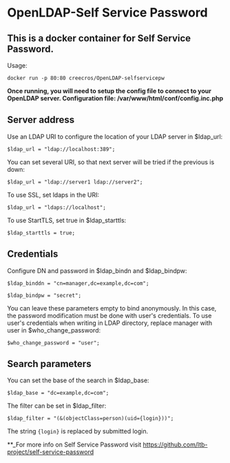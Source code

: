 # OpenLDAP-Self Service Password
## This is a docker container for Self Service Password.

Usage:
```
docker run -p 80:80 creecros/OpenLDAP-selfservicepw
```

**Once running, you will need to setup the config file to connect to your OpenLDAP server.
Configuration file: /var/www/html/conf/config.inc.php**

## Server address
Use an LDAP URI to configure the location of your LDAP server in $ldap_url:
```
$ldap_url = "ldap://localhost:389";
```
You can set several URI, so that next server will be tried if the previous is down:
```
$ldap_url = "ldap://server1 ldap://server2";
```
To use SSL, set ldaps in the URI:
```
$ldap_url = "ldaps://localhost";
```
To use StartTLS, set true in $ldap_starttls:
```
$ldap_starttls = true;
```
## Credentials
Configure DN and password in $ldap_bindn and $ldap_bindpw:
```
$ldap_binddn = "cn=manager,dc=example,dc=com";
```
```
$ldap_bindpw = "secret";
```
You can leave these parameters empty to bind anonymously. In this case, the password modification must be done with user's credentials.
To use user's credentials when writing in LDAP directory, replace manager with user in $who_change_password:
```
$who_change_password = "user";
```
## Search parameters
You can set the base of the search in $ldap_base:
```
$ldap_base = "dc=example,dc=com";
```
The filter can be set in $ldap_filter:
```
$ldap_filter = "(&(objectClass=person)(uid={login}))";
```
The string ```{login}``` is replaced by submitted login.

**_For more info on Self Service Password visit https://github.com/ltb-project/self-service-password
